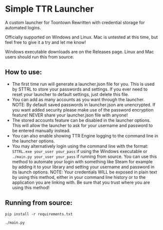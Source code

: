 # Simple TTR Launcher

A custom launcher for Toontown Rewritten with credential storage for automated logins.

Officially supported on Windows and Linux. Mac is untested at this time, but feel free to give it a try and let me know!

Windows executable downloads are on the Releases page. Linux and Mac users should run this from source.

## How to use:
- The first time run will generate a launcher.json file for you. This is used by STTRL to store your passwords and settings. If you ever need to reset your launcher to default settings, just delete this file.
- You can add as many accounts as you want through the launcher. NOTE: By default saved passwords in launcher.json are unencrypted. If you want added security please make use of the password encryption feature! NEVER share your launcher.json file with anyone!
- The stored accounts feature can be disabled in the launcher options. This will allow the launcher to ask for your username and password to be entered manually instead.
- You can also enable showing TTR Engine logging to the command line in the launcher options.
- You may alternatively login using the command line with the format: `STTRL.exe your_user your_pass` if using the Windows executable or `./main.py your_user your_pass` if running from source. You can use this method to automate your login with something like Steam for example by adding it to your library and setting your username and password in its launch options. NOTE: Your credentials WILL be exposed in plain text by using this method, either in your command line history or to the application you are linking with. Be sure that you trust where you are using this method!

## Running from source:

`pip install -r requirements.txt`

`./main.py`
